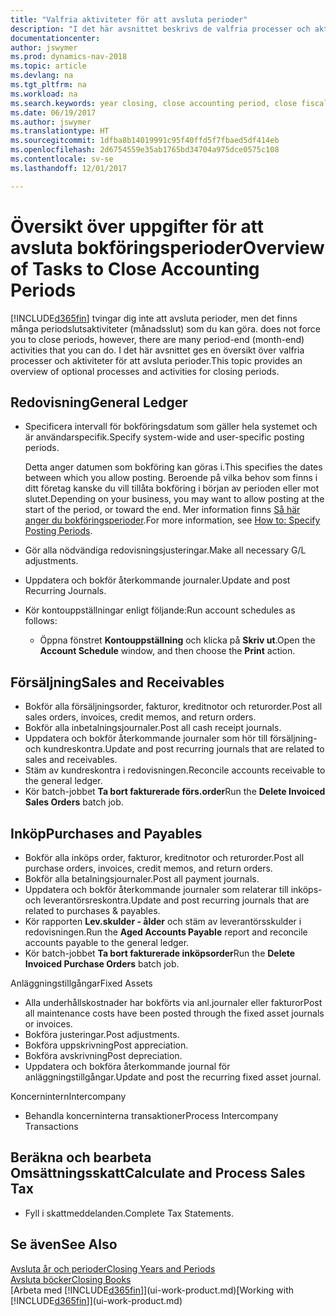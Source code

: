 ```yaml
---
title: "Valfria aktiviteter för att avsluta perioder"
description: "I det här avsnittet beskrivs de valfria processer och aktiviteter för att avsluta bokföringsperioder i Dynamics NAV."
documentationcenter: 
author: jswymer
ms.prod: dynamics-nav-2018
ms.topic: article
ms.devlang: na
ms.tgt_pltfrm: na
ms.workload: na
ms.search.keywords: year closing, close accounting period, close fiscal year, aging, creditor payments, vendor payments
ms.date: 06/19/2017
ms.author: jswymer
ms.translationtype: HT
ms.sourcegitcommit: 1dfba8b14019991c95f40ffd5f7fbaed5df414eb
ms.openlocfilehash: 2d6754559e35ab1765bd34704a975dce0575c108
ms.contentlocale: sv-se
ms.lasthandoff: 12/01/2017

---
```

# <a name="overview-of-tasks-to-close-accounting-periods"></a><span data-ttu-id="72725-103">Översikt över uppgifter för att avsluta bokföringsperioder</span><span class="sxs-lookup"><span data-stu-id="72725-103">Overview of Tasks to Close Accounting Periods</span></span>
[!INCLUDE[d365fin](includes/d365fin_md.md)]<span data-ttu-id="72725-104"> tvingar dig inte att avsluta perioder, men det finns många periodslutsaktiviteter (månadsslut) som du kan göra.</span><span class="sxs-lookup"><span data-stu-id="72725-104"> does not force you to close periods, however, there are many period-end (month-end) activities that you can do.</span></span> <span data-ttu-id="72725-105">I det här avsnittet ges en översikt över valfria processer och aktiviteter för att avsluta perioder.</span><span class="sxs-lookup"><span data-stu-id="72725-105">This topic provides an overview of optional processes and activities for closing periods.</span></span>  

## <a name="general-ledger"></a><span data-ttu-id="72725-106">Redovisning</span><span class="sxs-lookup"><span data-stu-id="72725-106">General Ledger</span></span>
* <span data-ttu-id="72725-107">Specificera intervall för bokföringsdatum som gäller hela systemet och är användarspecifik.</span><span class="sxs-lookup"><span data-stu-id="72725-107">Specify system-wide and user-specific posting periods.</span></span>  

    <span data-ttu-id="72725-108">Detta anger datumen som bokföring kan göras i.</span><span class="sxs-lookup"><span data-stu-id="72725-108">This specifies the dates between which you allow posting.</span></span> <span data-ttu-id="72725-109">Beroende på vilka behov som finns i ditt företag kanske du vill tillåta bokföring i början av perioden eller mot slutet.</span><span class="sxs-lookup"><span data-stu-id="72725-109">Depending on your business, you may want to allow posting at the start of the period, or toward the end.</span></span> <span data-ttu-id="72725-110">Mer information finns [Så här anger du bokföringsperioder](finance-how-specify-posting-periods.md).</span><span class="sxs-lookup"><span data-stu-id="72725-110">For more information, see [How to: Specify Posting Periods](finance-how-specify-posting-periods.md).</span></span>  
* <span data-ttu-id="72725-111">Gör alla nödvändiga redovisningsjusteringar.</span><span class="sxs-lookup"><span data-stu-id="72725-111">Make all necessary G/L adjustments.</span></span>  
* <span data-ttu-id="72725-112">Uppdatera och bokför återkommande journaler.</span><span class="sxs-lookup"><span data-stu-id="72725-112">Update and post Recurring Journals.</span></span>  
  <!--* Process Consolidations-->
* <span data-ttu-id="72725-113">Kör kontouppställningar enligt följande:</span><span class="sxs-lookup"><span data-stu-id="72725-113">Run account schedules as follows:</span></span>  
  * <span data-ttu-id="72725-114">Öppna fönstret **Kontouppställning** och klicka på **Skriv ut**.</span><span class="sxs-lookup"><span data-stu-id="72725-114">Open the **Account Schedule** window, and then choose the **Print** action.</span></span>  

## <a name="sales-and-receivables"></a><span data-ttu-id="72725-115">Försäljning</span><span class="sxs-lookup"><span data-stu-id="72725-115">Sales and Receivables</span></span>
* <span data-ttu-id="72725-116">Bokför alla försäljningsorder, fakturor, kreditnotor och returorder.</span><span class="sxs-lookup"><span data-stu-id="72725-116">Post all sales orders, invoices, credit memos, and return orders.</span></span>  
* <span data-ttu-id="72725-117">Bokför alla inbetalningsjournaler.</span><span class="sxs-lookup"><span data-stu-id="72725-117">Post all cash receipt journals.</span></span>  
* <span data-ttu-id="72725-118">Uppdatera och bokför återkommande journaler som hör till försäljning- och kundreskontra.</span><span class="sxs-lookup"><span data-stu-id="72725-118">Update and post recurring journals that are related to sales and receivables.</span></span>  
* <span data-ttu-id="72725-119">Stäm av kundreskontra i redovisningen.</span><span class="sxs-lookup"><span data-stu-id="72725-119">Reconcile accounts receivable to the general ledger.</span></span>  
* <span data-ttu-id="72725-120">Kör batch-jobbet **Ta bort fakturerade förs.order**</span><span class="sxs-lookup"><span data-stu-id="72725-120">Run the **Delete Invoiced Sales Orders** batch job.</span></span>  

## <a name="purchases-and-payables"></a><span data-ttu-id="72725-121">Inköp</span><span class="sxs-lookup"><span data-stu-id="72725-121">Purchases and Payables</span></span>
* <span data-ttu-id="72725-122">Bokför alla inköps order, fakturor, kreditnotor och returorder.</span><span class="sxs-lookup"><span data-stu-id="72725-122">Post all purchase orders, invoices, credit memos, and return orders.</span></span>  
* <span data-ttu-id="72725-123">Bokför alla betalningsjournaler.</span><span class="sxs-lookup"><span data-stu-id="72725-123">Post all payment journals.</span></span>  
* <span data-ttu-id="72725-124">Uppdatera och bokför återkommande journaler som relaterar till inköps- och leverantörsreskontra.</span><span class="sxs-lookup"><span data-stu-id="72725-124">Update and post recurring journals that are related to purchases & payables.</span></span>  
* <span data-ttu-id="72725-125">Kör rapporten **Lev.skulder - ålder** och stäm av leverantörsskulder i redovisningen.</span><span class="sxs-lookup"><span data-stu-id="72725-125">Run the **Aged Accounts Payable** report and reconcile accounts payable to the general ledger.</span></span>  
* <span data-ttu-id="72725-126">Kör batch-jobbet **Ta bort fakturerade inköpsorder**</span><span class="sxs-lookup"><span data-stu-id="72725-126">Run the **Delete Invoiced Purchase Orders** batch job.</span></span>  

<span data-ttu-id="72725-127">Anläggningstillgångar</span><span class="sxs-lookup"><span data-stu-id="72725-127">Fixed Assets</span></span>
* <span data-ttu-id="72725-128">Alla underhållskostnader har bokförts via anl.journaler eller fakturor</span><span class="sxs-lookup"><span data-stu-id="72725-128">Post all maintenance costs have been posted through the fixed asset journals or invoices.</span></span>
* <span data-ttu-id="72725-129">Bokföra justeringar.</span><span class="sxs-lookup"><span data-stu-id="72725-129">Post adjustments.</span></span>
* <span data-ttu-id="72725-130">Bokföra uppskrivning</span><span class="sxs-lookup"><span data-stu-id="72725-130">Post appreciation.</span></span>
* <span data-ttu-id="72725-131">Bokföra avskrivning</span><span class="sxs-lookup"><span data-stu-id="72725-131">Post depreciation.</span></span>
* <span data-ttu-id="72725-132">Uppdatera och bokföra återkommande journal för anläggningstillgångar.</span><span class="sxs-lookup"><span data-stu-id="72725-132">Update and post the recurring fixed asset journal.</span></span>

<span data-ttu-id="72725-133">Koncernintern</span><span class="sxs-lookup"><span data-stu-id="72725-133">Intercompany</span></span>
* <span data-ttu-id="72725-134">Behandla koncerninterna transaktioner</span><span class="sxs-lookup"><span data-stu-id="72725-134">Process Intercompany Transactions</span></span>

## <a name="calculate-and-process-sales-tax"></a><span data-ttu-id="72725-135">Beräkna och bearbeta Omsättningsskatt</span><span class="sxs-lookup"><span data-stu-id="72725-135">Calculate and Process Sales Tax</span></span>
* <span data-ttu-id="72725-136">Fyll i skattmeddelanden.</span><span class="sxs-lookup"><span data-stu-id="72725-136">Complete Tax Statements.</span></span>  

## <a name="see-also"></a><span data-ttu-id="72725-137">Se även</span><span class="sxs-lookup"><span data-stu-id="72725-137">See Also</span></span>
[<span data-ttu-id="72725-138">Avsluta år och perioder</span><span class="sxs-lookup"><span data-stu-id="72725-138">Closing Years and Periods</span></span>](year-close-years-periods.md)  
[<span data-ttu-id="72725-139">Avsluta böcker</span><span class="sxs-lookup"><span data-stu-id="72725-139">Closing Books</span></span>](year-close-books.md)  
<span data-ttu-id="72725-140">[Arbeta med [!INCLUDE[d365fin](includes/d365fin_md.md)]](ui-work-product.md)</span><span class="sxs-lookup"><span data-stu-id="72725-140">[Working with [!INCLUDE[d365fin](includes/d365fin_md.md)]](ui-work-product.md)</span></span>

